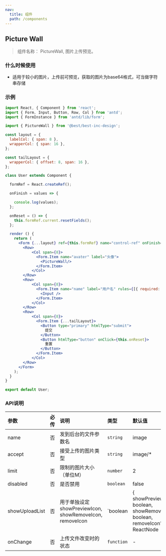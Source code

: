 ```yaml
---
nav:
  title: 组件
  path: /components
---
```


## Picture Wall

> 组件名称： PictureWall, 图片上传预览。

### 什么时候使用
- 适用于较小的图片，上传前可预览，获取的图片为base64格式，可当做字符串存储


### 示例

```jsx
import React, { Component } from 'react';
import { Form, Input, Button, Row, Col } from 'antd';
import { FormInstance } from 'antd/lib/form';

import { PictureWall } from '@best/best-inc-design';

const layout = {
  labelCol: { span: 8 },
  wrapperCol: { span: 16 },
};

const tailLayout = {
  wrapperCol: { offset: 8, span: 16 },
};

class User extends Component {

  formRef = React.createRef();

  onFinish = values => {

    console.log(values);
  };

  onReset = () => {
    this.formRef.current.resetFields();
  };

  render () { 
    return (
      <Form {...layout} ref={this.formRef} name="control-ref" onFinish={this.onFinish}>
        <Row>
            <Col span={8}>
              <Form.Item name="avater" label="头像">
                <PictureWall/>
              </Form.Item>
            </Col>
        </Row>
        <Row>
            <Col span={8}>
              <Form.Item name="name" label="用户名" rules={[{ required: true }]}>
                <Input />
              </Form.Item>
            </Col>
        </Row>
        <Row>
            <Col span={8}>
              <Form.Item {...tailLayout}>
                <Button type="primary" htmlType="submit">
                  提交
                </Button>
                <Button htmlType="button" onClick={this.onReset}>
                  重置
                </Button>
              </Form.Item>
            </Col>
        </Row>
      </Form>
    );
  }
}

export default User;

```

### API说明
|参数|必传|说明|类型|默认值|
|:--|:--|:--|:--|:--|
|name|否|发到后台的文件参数名|`string`|image|
|accept|否|接受上传的图片类型|`string`|image/*|
|limit|否|限制的图片大小（单位M）|`number`|2|
|disabled|否|是否禁用|`boolean`|false|
|showUploadList|否|用于单独设定 showPreviewIcon, showRemoveIcon, removeIcon|`boolean | { showPreviewIcon?: boolean, showRemoveIcon?: boolean, removeIcon?: ReactNode | (file: UploadFile) => ReactNode, }`|true|
|onChange|否|上传文件改变时的状态|`function`|- 